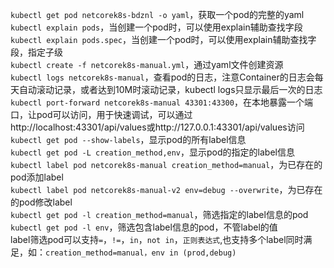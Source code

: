 `kubectl get pod netcorek8s-bdznl -o yaml`，获取一个pod的完整的yaml  
`kubectl explain pods`，当创建一个pod时，可以使用explain辅助查找字段  
`kubectl explain pods.spec`，当创建一个pod时，可以使用explain辅助查找字段，指定子级  
`kubectl create -f netcorek8s-manual.yml`，通过yaml文件创建资源  
`kubectl logs netcorek8s-manual`，查看pod的日志，注意Container的日志会每天自动滚动记录，或者达到10M时滚动记录，kubectl logs只显示最后一次的日志  
`kubectl port-forward netcorek8s-manual 43301:43300`，在本地暴露一个端口，让pod可以访问，用于快速调试，可以通过http://localhost:43301/api/values或http://127.0.0.1:43301/api/values访问  
`kubectl get pod --show-labels`，显示pod的所有label信息  
`kubectl get pod -L creation_method,env`，显示pod的指定的label信息  
`kubectl label pod netcorek8s-manual creation_method=manual`，为已存在的pod添加label  
`kubectl label pod netcorek8s-manual-v2 env=debug --overwrite`，为已存在的pod修改label  
`kubectl get pod -l creation_method=manual`，筛选指定的label信息的pod  
`kubectl get pod -l env`，筛选包含label信息的pod，不管label的值  
label筛选pod可以支持`=`，`!=`，`in`，`not in`，`正则表达式`,也支持多个label同时满足，如：`creation_method=manual，env in (prod,debug)`  



